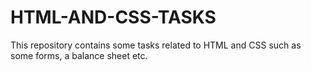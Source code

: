 # HTML-AND-CSS-TASKS
This repository contains some tasks related to HTML and CSS such as some forms, a balance sheet etc.
